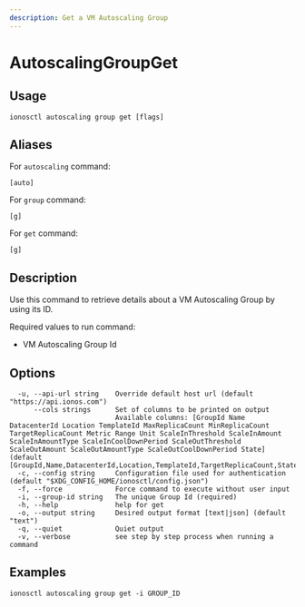 ```yaml
---
description: Get a VM Autoscaling Group
---
```


# AutoscalingGroupGet

## Usage

```text
ionosctl autoscaling group get [flags]
```

## Aliases

For `autoscaling` command:

```text
[auto]
```

For `group` command:

```text
[g]
```

For `get` command:

```text
[g]
```

## Description

Use this command to retrieve details about a VM Autoscaling Group by using its ID.

Required values to run command:

* VM Autoscaling Group Id

## Options

```text
  -u, --api-url string    Override default host url (default "https://api.ionos.com")
      --cols strings      Set of columns to be printed on output 
                          Available columns: [GroupId Name DatacenterId Location TemplateId MaxReplicaCount MinReplicaCount TargetReplicaCount Metric Range Unit ScaleInThreshold ScaleInAmount ScaleInAmountType ScaleInCoolDownPeriod ScaleOutThreshold ScaleOutAmount ScaleOutAmountType ScaleOutCoolDownPeriod State] (default [GroupId,Name,DatacenterId,Location,TemplateId,TargetReplicaCount,State])
  -c, --config string     Configuration file used for authentication (default "$XDG_CONFIG_HOME/ionosctl/config.json")
  -f, --force             Force command to execute without user input
  -i, --group-id string   The unique Group Id (required)
  -h, --help              help for get
  -o, --output string     Desired output format [text|json] (default "text")
  -q, --quiet             Quiet output
  -v, --verbose           see step by step process when running a command
```

## Examples

```text
ionosctl autoscaling group get -i GROUP_ID
```

